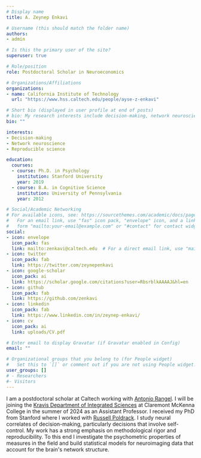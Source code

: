 ```yaml
---
# Display name
title: A. Zeynep Enkavi

# Username (this should match the folder name)
authors:
- admin

# Is this the primary user of the site?
superuser: true

# Role/position
role: Postdoctoral Scholar in Neuroeconomics

# Organizations/Affiliations
organizations:
- name: California Institute of Technology
  url: "https://www.hss.caltech.edu/people/ayse-z-enkavi"

# Short bio (displayed in user profile at end of posts)
# bio: My research interests include decision-making, network neuroscience, and reproducibility.
bio: ""

interests:
- Decision-making
- Network neuroscience
- Reproducible science

education:
  courses:
  - course: Ph.D. in Psychology
    institution: Stanford University
    year: 2019
  - course: B.A. in Cognitive Science
    institution: University of Pennsylvania
    year: 2012

# Social/Academic Networking
# For available icons, see: https://sourcethemes.com/academic/docs/page-builder/#icons
#   For an email link, use "fas" icon pack, "envelope" icon, and a link in the
#   form "mailto:your-email@example.com" or "#contact" for contact widget.
social:
- icon: envelope
  icon_pack: fas
  link: mailto:zenkavi@caltech.edu  # For a direct email link, use "mailto:test@example.org".
- icon: twitter
  icon_pack: fab
  link: https://twitter.com/zeynepenkavi
- icon: google-scholar
  icon_pack: ai
  link: https://scholar.google.com/citations?user=RbsrblkAAAAJ&hl=en
- icon: github
  icon_pack: fab
  link: https://github.com/zenkavi
- icon: linkedin
  icon_pack: fab
  link: https://www.linkedin.com/in/zeynep-enkavi/
- icon: cv
  icon_pack: ai
  link: uploads/CV.pdf

# Enter email to display Gravatar (if Gravatar enabled in Config)
email: ""

# Organizational groups that you belong to (for People widget)
#   Set this to `[]` or comment out if you are not using People widget.
user_groups: []
# - Researchers
#- Visitors
---
```


I am a postdoctoral scholar at Caltech working with [Antonio Rangel](http://www.hss.caltech.edu/people/antonio-rangel). I will be joining the [Kravis Department of Integrated Sciences](https://www.cmc.edu/kravis-department-of-integrated-sciences/faculty-and-staff) at Claremont McKenna College in the summer of 2024 as an Assistant Professor. I received my PhD from Stanford where I worked with [Russell Poldrack](https://profiles.stanford.edu/russell-poldrack). I study neural correlates of decision-making, particularly decisions that involve self-control. My work has a strong emphasis on methodological rigor and reproducibility. To this end I investigate the psychometric properties of measures in the field and build statistical models for neuroimaging data that account for the brain's network structure.
